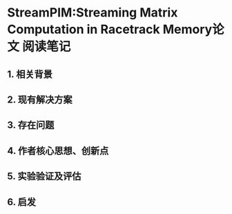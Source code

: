 # StreamPIM:Streaming Matrix Computation in Racetrack Memory论文 阅读笔记
## 1. 相关背景
## 2. 现有解决方案
## 3. 存在问题
## 4. 作者核心思想、创新点
## 5. 实验验证及评估
## 6. 启发